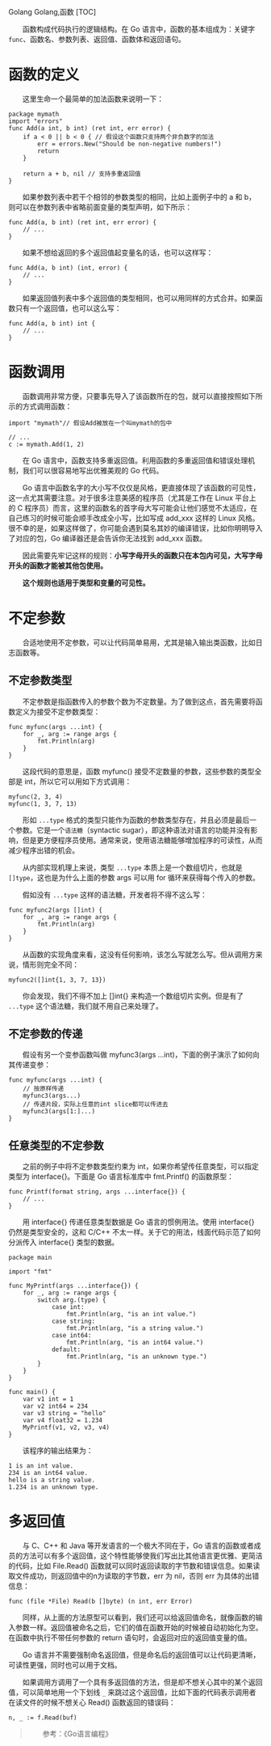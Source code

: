Golang
Golang,函数
[TOC]

&emsp;&emsp;函数构成代码执行的逻辑结构。在 Go 语言中，函数的基本组成为：关键字 `func`、函数名、参数列表、返回值、函数体和返回语句。

# 函数的定义

&emsp;&emsp;这里生命一个最简单的加法函数来说明一下：

```
package mymath
import "errors"
func Add(a int, b int) (ret int, err error) {
	if a < 0 || b < 0 { // 假设这个函数只支持两个非负数字的加法
		err = errors.New("Should be non-negative numbers!")
		return
	}
	
	return a + b, nil // 支持多重返回值
}
```

&emsp;&emsp;如果参数列表中若干个相邻的参数类型的相同，比如上面例子中的 a 和 b，则可以在参数列表中省略前面变量的类型声明，如下所示：

```
func Add(a, b int) (ret int, err error) {
	// ...
}
```

&emsp;&emsp;如果不想给返回的多个返回值起变量名的话，也可以这样写：

```
func Add(a, b int) (int, error) {
	// ...
}
```

&emsp;&emsp;如果返回值列表中多个返回值的类型相同，也可以用同样的方式合并。如果函数只有一个返回值，也可以这么写：

```
func Add(a, b int) int {
	// ...
}
```

# 函数调用

&emsp;&emsp;函数调用非常方便，只要事先导入了该函数所在的包，就可以直接按照如下所示的方式调用函数：

```
import "mymath"// 假设Add被放在一个叫mymath的包中

// ...
c := mymath.Add(1, 2)
```

&emsp;&emsp;在 Go 语言中，函数支持多重返回值。利用函数的多重返回值和错误处理机制，我们可以很容易地写出优雅美观的 Go 代码。

&emsp;&emsp;Go 语言中函数名字的大小写不仅仅是风格，更直接体现了该函数的可见性，这一点尤其需要注意。对于很多注意美感的程序员（尤其是工作在 Linux 平台上的 C 程序员）而言，这里的函数名的首字母大写可能会让他们感觉不太适应，在自己练习的时候可能会顺手改成全小写，比如写成 add_xxx 这样的 Linux 风格。很不幸的是，如果这样做了，你可能会遇到莫名其妙的编译错误，比如你明明导入了对应的包，Go 编译器还是会告诉你无法找到 add_xxx 函数。

&emsp;&emsp;因此需要先牢记这样的规则：**小写字母开头的函数只在本包内可见，大写字母开头的函数才能被其他包使用。**

&emsp;&emsp;**这个规则也适用于类型和变量的可见性。**

# 不定参数

&emsp;&emsp;合适地使用不定参数，可以让代码简单易用，尤其是输入输出类函数，比如日志函数等。

## 不定参数类型

&emsp;&emsp;不定参数是指函数传入的参数个数为不定数量。为了做到这点，首先需要将函数定义为接受不定参数类型：

```
func myfunc(args ...int) {
	for _, arg := range args {
		fmt.Println(arg)
	}
}
```

&emsp;&emsp;这段代码的意思是，函数 myfunc() 接受不定数量的参数，这些参数的类型全部是 int，所以它可以用如下方式调用：

```
myfunc(2, 3, 4)
myfunc(1, 3, 7, 13)
```

&emsp;&emsp;形如 `...type` 格式的类型只能作为函数的参数类型存在，并且必须是最后一个参数。它是一个`语法糖`（syntactic sugar），即这种语法对语言的功能并没有影响，但是更方便程序员使用。通常来说，使用语法糖能够增加程序的可读性，从而减少程序出错的机会。

&emsp;&emsp;从内部实现机理上来说，类型 `...type` 本质上是一个数组切片，也就是 `[]type`，这也是为什么上面的参数 args 可以用 for 循环来获得每个传入的参数。

&emsp;&emsp;假如没有 `...type` 这样的语法糖，开发者将不得不这么写：

```
func myfunc2(args []int) {
	for _, arg := range args {
		fmt.Println(arg)
	}
}
```

&emsp;&emsp;从函数的实现角度来看，这没有任何影响，该怎么写就怎么写。但从调用方来说，情形则完全不同：

```
myfunc2([]int{1, 3, 7, 13})
```

&emsp;&emsp;你会发现，我们不得不加上 []int{} 来构造一个数组切片实例。但是有了 `...type` 这个语法糖，我们就不用自己来处理了。

## 不定参数的传递

&emsp;&emsp;假设有另一个变参函数叫做 myfunc3(args ...int)，下面的例子演示了如何向其传递变参：

```
func myfunc(args ...int) {
	// 按原样传递
	myfunc3(args...)
	// 传递片段，实际上任意的int slice都可以传进去
	myfunc3(args[1:]...)
}
```

## 任意类型的不定参数

&emsp;&emsp;之前的例子中将不定参数类型约束为 int，如果你希望传任意类型，可以指定类型为 interface{}。下面是 Go 语言标准库中 fmt.Printf() 的函数原型：

```
func Printf(format string, args ...interface{}) {
	// ...
}
```

&emsp;&emsp;用 interface{} 传递任意类型数据是 Go 语言的惯例用法。使用 interface{} 仍然是类型安全的，这和 C/C++ 不太一样。关于它的用法，线面代码示范了如何分派传入 interface{} 类型的数据。

```
package main

import "fmt"

func MyPrintf(args ...interface{}) {
	for _, arg := range args {
		switch arg.(type) {
			case int:
				fmt.Println(arg, "is an int value.")
			case string:
				fmt.Println(arg, "is a string value.")
			case int64:
				fmt.Println(arg, "is an int64 value.")
			default:
				fmt.Println(arg, "is an unknown type.")
		}
	}
}

func main() {
	var v1 int = 1
	var v2 int64 = 234
	var v3 string = "hello"
	var v4 float32 = 1.234
	MyPrintf(v1, v2, v3, v4)
}
```

&emsp;&emsp;该程序的输出结果为：

```
1 is an int value.
234 is an int64 value.
hello is a string value.
1.234 is an unknown type.
```

# 多返回值

&emsp;&emsp;与 C、C++ 和 Java 等开发语言的一个极大不同在于，Go 语言的函数或者成员的方法可以有多个返回值，这个特性能够使我们写出比其他语言更优雅、更简洁的代码，比如 File.Read() 函数就可以同时返回读取的字节数和错误信息。如果读取文件成功，则返回值中的n为读取的字节数，err 为 nil，否则 err 为具体的出错信息：

```
func (file *File) Read(b []byte) (n int, err Error)
```

&emsp;&emsp;同样，从上面的方法原型可以看到，我们还可以给返回值命名，就像函数的输入参数一样。返回值被命名之后，它们的值在函数开始的时候被自动初始化为空。在函数中执行不带任何参数的 return 语句时，会返回对应的返回值变量的值。

&emsp;&emsp;Go 语言并不需要强制命名返回值，但是命名后的返回值可以让代码更清晰，可读性更强，同时也可以用于文档。

&emsp;&emsp;如果调用方调用了一个具有多返回值的方法，但是却不想关心其中的某个返回值，可以简单地用一个下划线 `_` 来跳过这个返回值，比如下面的代码表示调用者在读文件的时候不想关心 Read() 函数返回的错误码：

```
n, _ := f.Read(buf)
```

> &emsp;&emsp;参考：《Go语言编程》
